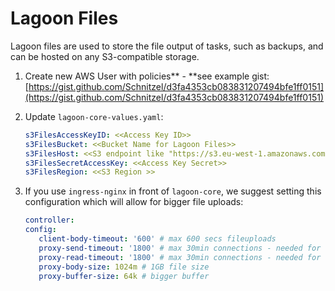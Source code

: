 # Lagoon Files

Lagoon files are used to store the file output of tasks, such as backups, and can be hosted on any S3-compatible storage.

1. Create new AWS User with policies** - **see example gist: [https://gist.github.com/Schnitzel/d3fa4353cb083831207494bfe1ff0151](https://gist.github.com/Schnitzel/d3fa4353cb083831207494bfe1ff0151)
2. Update `lagoon-core-values.yaml`:

      ```yaml title="lagoon-core-values.yaml"
      s3FilesAccessKeyID: <<Access Key ID>>
      s3FilesBucket: <<Bucket Name for Lagoon Files>>
      s3FilesHost: <<S3 endpoint like "https://s3.eu-west-1.amazonaws.com" >>
      s3FilesSecretAccessKey: <<Access Key Secret>>
      s3FilesRegion: <<S3 Region >>
      ```

3. If you use `ingress-nginx` in front of `lagoon-core`, we suggest setting this configuration which will allow for bigger file uploads:

      ```yaml title="lagoon-core-values.yaml"
      controller:
      config:
         client-body-timeout: '600' # max 600 secs fileuploads
         proxy-send-timeout: '1800' # max 30min connections - needed for websockets
         proxy-read-timeout: '1800' # max 30min connections - needed for websockets
         proxy-body-size: 1024m # 1GB file size
         proxy-buffer-size: 64k # bigger buffer
      ```
